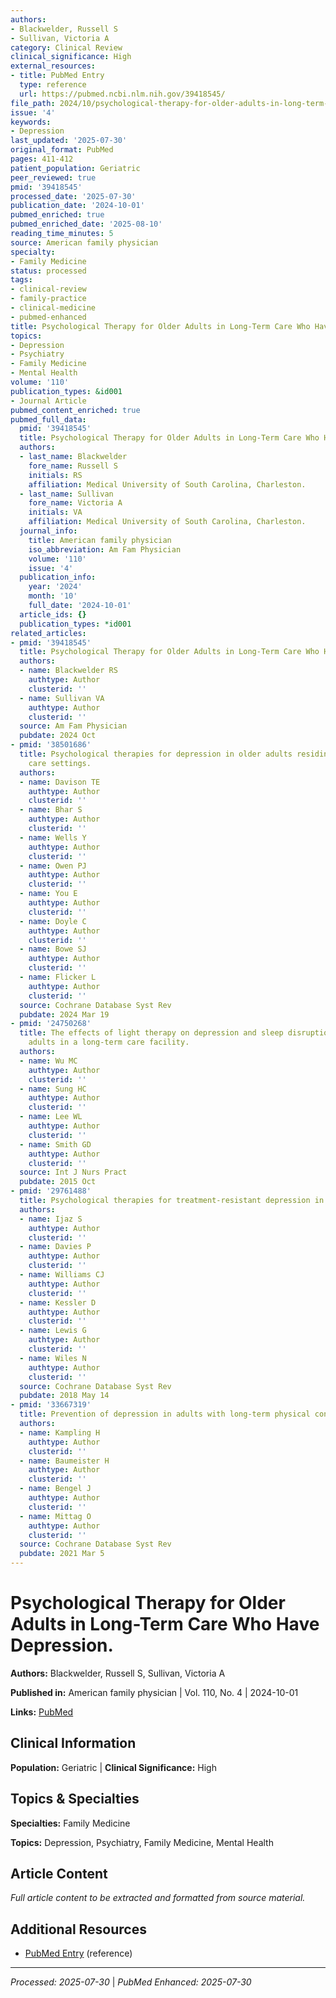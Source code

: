 ```yaml
---
authors:
- Blackwelder, Russell S
- Sullivan, Victoria A
category: Clinical Review
clinical_significance: High
external_resources:
- title: PubMed Entry
  type: reference
  url: https://pubmed.ncbi.nlm.nih.gov/39418545/
file_path: 2024/10/psychological-therapy-for-older-adults-in-long-term-care-who.md
issue: '4'
keywords:
- Depression
last_updated: '2025-07-30'
original_format: PubMed
pages: 411-412
patient_population: Geriatric
peer_reviewed: true
pmid: '39418545'
processed_date: '2025-07-30'
publication_date: '2024-10-01'
pubmed_enriched: true
pubmed_enriched_date: '2025-08-10'
reading_time_minutes: 5
source: American family physician
specialty:
- Family Medicine
status: processed
tags:
- clinical-review
- family-practice
- clinical-medicine
- pubmed-enhanced
title: Psychological Therapy for Older Adults in Long-Term Care Who Have Depression.
topics:
- Depression
- Psychiatry
- Family Medicine
- Mental Health
volume: '110'
publication_types: &id001
- Journal Article
pubmed_content_enriched: true
pubmed_full_data:
  pmid: '39418545'
  title: Psychological Therapy for Older Adults in Long-Term Care Who Have Depression.
  authors:
  - last_name: Blackwelder
    fore_name: Russell S
    initials: RS
    affiliation: Medical University of South Carolina, Charleston.
  - last_name: Sullivan
    fore_name: Victoria A
    initials: VA
    affiliation: Medical University of South Carolina, Charleston.
  journal_info:
    title: American family physician
    iso_abbreviation: Am Fam Physician
    volume: '110'
    issue: '4'
  publication_info:
    year: '2024'
    month: '10'
    full_date: '2024-10-01'
  article_ids: {}
  publication_types: *id001
related_articles:
- pmid: '39418545'
  title: Psychological Therapy for Older Adults in Long-Term Care Who Have Depression.
  authors:
  - name: Blackwelder RS
    authtype: Author
    clusterid: ''
  - name: Sullivan VA
    authtype: Author
    clusterid: ''
  source: Am Fam Physician
  pubdate: 2024 Oct
- pmid: '38501686'
  title: Psychological therapies for depression in older adults residing in long-term
    care settings.
  authors:
  - name: Davison TE
    authtype: Author
    clusterid: ''
  - name: Bhar S
    authtype: Author
    clusterid: ''
  - name: Wells Y
    authtype: Author
    clusterid: ''
  - name: Owen PJ
    authtype: Author
    clusterid: ''
  - name: You E
    authtype: Author
    clusterid: ''
  - name: Doyle C
    authtype: Author
    clusterid: ''
  - name: Bowe SJ
    authtype: Author
    clusterid: ''
  - name: Flicker L
    authtype: Author
    clusterid: ''
  source: Cochrane Database Syst Rev
  pubdate: 2024 Mar 19
- pmid: '24750268'
  title: The effects of light therapy on depression and sleep disruption in older
    adults in a long-term care facility.
  authors:
  - name: Wu MC
    authtype: Author
    clusterid: ''
  - name: Sung HC
    authtype: Author
    clusterid: ''
  - name: Lee WL
    authtype: Author
    clusterid: ''
  - name: Smith GD
    authtype: Author
    clusterid: ''
  source: Int J Nurs Pract
  pubdate: 2015 Oct
- pmid: '29761488'
  title: Psychological therapies for treatment-resistant depression in adults.
  authors:
  - name: Ijaz S
    authtype: Author
    clusterid: ''
  - name: Davies P
    authtype: Author
    clusterid: ''
  - name: Williams CJ
    authtype: Author
    clusterid: ''
  - name: Kessler D
    authtype: Author
    clusterid: ''
  - name: Lewis G
    authtype: Author
    clusterid: ''
  - name: Wiles N
    authtype: Author
    clusterid: ''
  source: Cochrane Database Syst Rev
  pubdate: 2018 May 14
- pmid: '33667319'
  title: Prevention of depression in adults with long-term physical conditions.
  authors:
  - name: Kampling H
    authtype: Author
    clusterid: ''
  - name: Baumeister H
    authtype: Author
    clusterid: ''
  - name: Bengel J
    authtype: Author
    clusterid: ''
  - name: Mittag O
    authtype: Author
    clusterid: ''
  source: Cochrane Database Syst Rev
  pubdate: 2021 Mar 5
---
```


# Psychological Therapy for Older Adults in Long-Term Care Who Have Depression.

**Authors:** Blackwelder, Russell S, Sullivan, Victoria A

**Published in:** American family physician | Vol. 110, No. 4 | 2024-10-01

**Links:** [PubMed](https://pubmed.ncbi.nlm.nih.gov/39418545/)

## Clinical Information

**Population:** Geriatric | **Clinical Significance:** High

## Topics & Specialties

**Specialties:** Family Medicine

**Topics:** Depression, Psychiatry, Family Medicine, Mental Health

## Article Content

*Full article content to be extracted and formatted from source material.*

## Additional Resources

- [PubMed Entry](https://pubmed.ncbi.nlm.nih.gov/39418545/) (reference)

---

*Processed: 2025-07-30* | *PubMed Enhanced: 2025-07-30*
